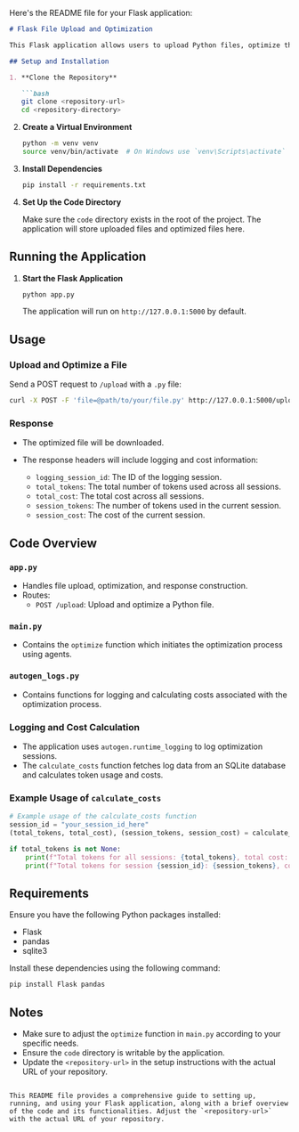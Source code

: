 Here's the README file for your Flask application:

```markdown
# Flask File Upload and Optimization

This Flask application allows users to upload Python files, optimize their content using an `optimize` function, and return the optimized file along with logging and cost information.

## Setup and Installation

1. **Clone the Repository**

   ```bash
   git clone <repository-url>
   cd <repository-directory>
   ```

2. **Create a Virtual Environment**

   ```bash
   python -m venv venv
   source venv/bin/activate  # On Windows use `venv\Scripts\activate`
   ```

3. **Install Dependencies**

   ```bash
   pip install -r requirements.txt
   ```

4. **Set Up the Code Directory**

   Make sure the `code` directory exists in the root of the project. The application will store uploaded files and optimized files here.

## Running the Application

1. **Start the Flask Application**

   ```bash
   python app.py
   ```

   The application will run on `http://127.0.0.1:5000` by default.

## Usage

### Upload and Optimize a File

Send a POST request to `/upload` with a `.py` file:

```bash
curl -X POST -F 'file=@path/to/your/file.py' http://127.0.0.1:5000/upload -o optimized.py
```

### Response

- The optimized file will be downloaded.
- The response headers will include logging and cost information:

  - `logging_session_id`: The ID of the logging session.
  - `total_tokens`: The total number of tokens used across all sessions.
  - `total_cost`: The total cost across all sessions.
  - `session_tokens`: The number of tokens used in the current session.
  - `session_cost`: The cost of the current session.

## Code Overview

### `app.py`

- Handles file upload, optimization, and response construction.
- Routes:
  - `POST /upload`: Upload and optimize a Python file.

### `main.py`

- Contains the `optimize` function which initiates the optimization process using agents.

### `autogen_logs.py`

- Contains functions for logging and calculating costs associated with the optimization process.

### Logging and Cost Calculation

- The application uses `autogen.runtime_logging` to log optimization sessions.
- The `calculate_costs` function fetches log data from an SQLite database and calculates token usage and costs.

### Example Usage of `calculate_costs`

```python
# Example usage of the calculate_costs function
session_id = "your_session_id_here"
(total_tokens, total_cost), (session_tokens, session_cost) = calculate_costs(session_id)

if total_tokens is not None:
    print(f"Total tokens for all sessions: {total_tokens}, total cost: {total_cost}")
    print(f"Total tokens for session {session_id}: {session_tokens}, cost: {session_cost}")
```

## Requirements

Ensure you have the following Python packages installed:

- Flask
- pandas
- sqlite3

Install these dependencies using the following command:

```bash
pip install Flask pandas
```

## Notes

- Make sure to adjust the `optimize` function in `main.py` according to your specific needs.
- Ensure the `code` directory is writable by the application.
- Update the `<repository-url>` in the setup instructions with the actual URL of your repository.
```

This README file provides a comprehensive guide to setting up, running, and using your Flask application, along with a brief overview of the code and its functionalities. Adjust the `<repository-url>` with the actual URL of your repository.
